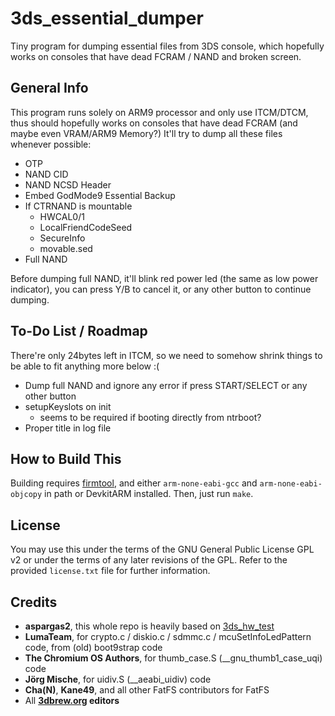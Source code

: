 # 3ds_essential_dumper
Tiny program for dumping essential files from 3DS console, which hopefully works on
consoles that have dead FCRAM / NAND and broken screen.

## General Info
This program runs solely on ARM9 processor and only use ITCM/DTCM, thus should hopefully
works on consoles that have dead FCRAM (and maybe even VRAM/ARM9 Memory?)
It'll try to dump all these files whenever possible:
* OTP
* NAND CID
* NAND NCSD Header
* Embed GodMode9 Essential Backup
* If CTRNAND is mountable
  - HWCAL0/1
  - LocalFriendCodeSeed
  - SecureInfo
  - movable.sed
* Full NAND

Before dumping full NAND, it'll blink red power led (the same as low power indicator),
you can press Y/B to cancel it, or any other button to continue dumping.

## To-Do List / Roadmap
There're only 24bytes left in ITCM, so we need to somehow shrink things to be able to fit
anything more below :(
* Dump full NAND and ignore any error if press START/SELECT or any other button
* setupKeyslots on init
  - seems to be required if booting directly from ntrboot?
* Proper title in log file

## How to Build This
Building requires [firmtool](https://github.com/TuxSH/firmtool), and either 
`arm-none-eabi-gcc` and `arm-none-eabi-objcopy` in path or DevkitARM installed.
Then, just run `make`.

## License
You may use this under the terms of the GNU General Public License GPL v2 or
under the terms of any later revisions of the GPL. Refer to the provided
`license.txt` file for further information.

## Credits
* **aspargas2**, this whole repo is heavily based on [3ds_hw_test](https://github.com/aspargas2/3ds_hw_test/commit/88d0c4be718fcf1ec69f272ad29301262a0c6b48)
* **LumaTeam**, for crypto.c / diskio.c / sdmmc.c / mcuSetInfoLedPattern code, from (old) boot9strap code
* **The Chromium OS Authors**, for thumb_case.S (__gnu_thumb1_case_uqi) code
* **Jörg Mische**, for uidiv.S (__aeabi_uidiv) code
* **Cha(N)**, **Kane49**, and all other FatFS contributors for FatFS
* All **[3dbrew.org](https://www.3dbrew.org/wiki/Main_Page) editors**
